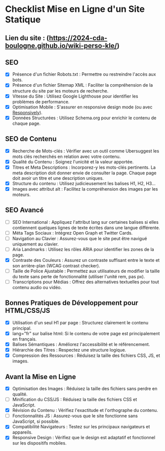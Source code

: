 # Checklist Mise en Ligne d'un Site Statique

## Lien du site : (https://2024-cda-boulogne.github.io/wiki-perso-kle/)

## SEO
- [x] Présence d'un fichier Robots.txt : Permettre ou restreindre l'accès aux bots.
- [x] Présence d'un fichier Sitemap XML : Faciliter la compréhension de la structure du site par les moteurs de recherche.
- [x] Vitesse du Site : Utilisez Google Lighthouse pour identifier les problèmes de performance.
- [x] Optimisation Mobile : S'assurer en responsive design mode (ou avec [Responsively](https://responsively.app/)).
- [x] Données Structurées : Utilisez Schema.org pour enrichir le contenu de chaque page.

## SEO de Contenu
- [x] Recherche de Mots-clés : Vérifier avec un outil comme Ubersuggest les mots clés recherchés en relation avec votre contenu.
- [X] Qualité du Contenu : Soignez l'unicité et la valeur apportée.
- [x] Titres et Meta Descriptions : Incorporez-y les mots-clés pertinents. La meta description doit donner envie de consulter la page. Chaque page doit avoir un titre et une description uniques.
- [x] Structure du contenu : Utilisez judicieusement les balises H1, H2, H3...
- [x] Images avec attribut alt : Facilitez la compréhension des images par les moteurs.

## SEO Avancé
- [ ] SEO International : Appliquez l'attribut lang sur certaines balises si elles contiennent quelques lignes de texte écrites dans une langue différente.
- [ ] Méta Tags Sociaux : Intégrez Open Graph et Twitter Cards.
- [ ] Navigation au Clavier : Assurez-vous que le site peut être navigué uniquement au clavier.
- [ ] Aria Landmarks : Utilisez les rôles ARIA pour identifier les zones de la page.
- [X] Contraste des Couleurs : Assurez un contraste suffisant entre le texte et son arrière-plan (WCAG contrast checker).
- [ ] Taille de Police Ajustable : Permettez aux utilisateurs de modifier la taille du texte sans perte de fonctionnalité (utiliser l'unité rem, pas px).
- [ ] Transcriptions pour Médias : Offrez des alternatives textuelles pour tout contenu audio ou vidéo.

## Bonnes Pratiques de Développement pour HTML/CSS/JS
- [x] Utilisation d'un seul H1 par page : Structurez clairement le contenu principal.
- [x] lang="fr" sur balise html: Si le contenu de votre page est principalement en français.
- [X] Balises Sémantiques : Améliorez l'accessibilité et le référencement.
- [x] Hiérarchie des Titres : Respectez une structure logique.
- [x] Compression des Ressources : Réduisez la taille des fichiers CSS, JS, et images.

## Avant la Mise en Ligne
- [x] Optimisation des Images : Réduisez la taille des fichiers sans perdre en qualité.
- [ ] Minification du CSS/JS : Réduisez la taille des fichiers CSS et JavaScript.
- [X] Révision du Contenu : Vérifiez l'exactitude et l'orthographe du contenu.
- [ ] Fonctionnalités JS : Assurez-vous que le site fonctionne sans JavaScript, si possible.
- [x] Compatibilité Navigateurs : Testez sur les principaux navigateurs et appareils.
- [x] Responsive Design : Vérifiez que le design est adaptatif et fonctionnel sur les dispositifs mobiles.
